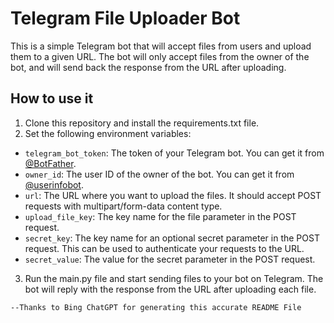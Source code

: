 # Telegram File Uploader Bot

This is a simple Telegram bot that will accept files from users and upload them to a given URL. The bot will only accept files from the owner of the bot, and will send back the response from the URL after uploading.

## How to use it

1. Clone this repository and install the requirements.txt file.
2. Set the following environment variables:

- `telegram_bot_token`: The token of your Telegram bot. You can get it from [@BotFather](https://t.me/BotFather).
- `owner_id`: The user ID of the owner of the bot. You can get it from [@userinfobot](https://t.me/userinfobot).
- `url`: The URL where you want to upload the files. It should accept POST requests with multipart/form-data content type.
- `upload_file_key`: The key name for the file parameter in the POST request.
- `secret_key`: The key name for an optional secret parameter in the POST request. This can be used to authenticate your requests to the URL.
- `secret_value`: The value for the secret parameter in the POST request.

3. Run the main.py file and start sending files to your bot on Telegram. The bot will reply with the response from the URL after uploading each file.







`--Thanks to Bing ChatGPT for generating this accurate README File`
